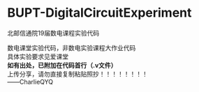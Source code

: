 # BUPT-DigitalCircuitExperiment
北邮信通院19届数电课程实验代码<br>

数电课堂实验代码，非数电实验课程大作业代码<br>
具体实验要求见爱课堂<br>
**如有出处，已附加在代码首行（.v文件）**<br>
上传分享，请勿直接复制粘贴照抄！！！！！！！！<br>
                                              ——CharlieQYQ
